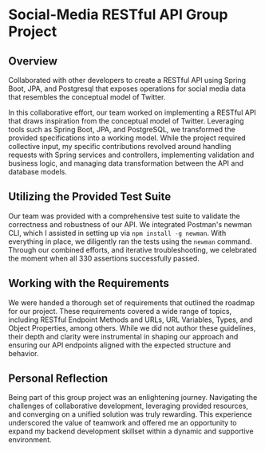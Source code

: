 

# Social-Media RESTful API Group Project

## Overview

Collaborated with other developers to create a RESTful API using Spring Boot, JPA, and Postgresql that exposes operations for social media data that resembles the conceptual model of Twitter.


In this collaborative effort, our team worked on implementing a RESTful API that draws inspiration from the conceptual model of Twitter. Leveraging tools such as Spring Boot, JPA, and PostgreSQL, we transformed the provided specifications into a working model. While the project required collective input, my specific contributions revolved around handling requests with Spring services and controllers, implementing validation and business logic, and managing data transformation between the API and database models.

## Utilizing the Provided Test Suite

Our team was provided with a comprehensive test suite to validate the correctness and robustness of our API. We integrated Postman's newman CLI, which I assisted in setting up via `npm install -g newman`. With everything in place, we diligently ran the tests using the `newman` command. Through our combined efforts, and iterative troubleshooting, we celebrated the moment when all 330 assertions successfully passed.

## Working with the Requirements

We were handed a thorough set of requirements that outlined the roadmap for our project. These requirements covered a wide range of topics, including RESTful Endpoint Methods and URLs, URL Variables, Types, and Object Properties, among others. While we did not author these guidelines, their depth and clarity were instrumental in shaping our approach and ensuring our API endpoints aligned with the expected structure and behavior.

## Personal Reflection

Being part of this group project was an enlightening journey. Navigating the challenges of collaborative development, leveraging provided resources, and converging on a unified solution was truly rewarding. This experience underscored the value of teamwork and offered me an opportunity to expand my backend development skillset within a dynamic and supportive environment.
